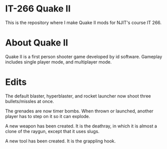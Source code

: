IT-266 Quake II
===============
This is the repository where I make Quake II mods for NJIT's course IT 266.

About Quake II
==============
Quake II is a first person shooter game developed by id software. Gameplay includes single player mode, and multiplayer mode.

Edits
=====
The default blaster, hyperblaster, and rocket launcher now shoot three bullets/missles at once.

The grenades are now timer bombs. When thrown or launched, another player has to step on it so it can explode.

A new weapon has been created. It is the deathray, in which it is almost a clone of the raygun, except that it uses slugs.

A new tool has been created. It is the grappling hook.
